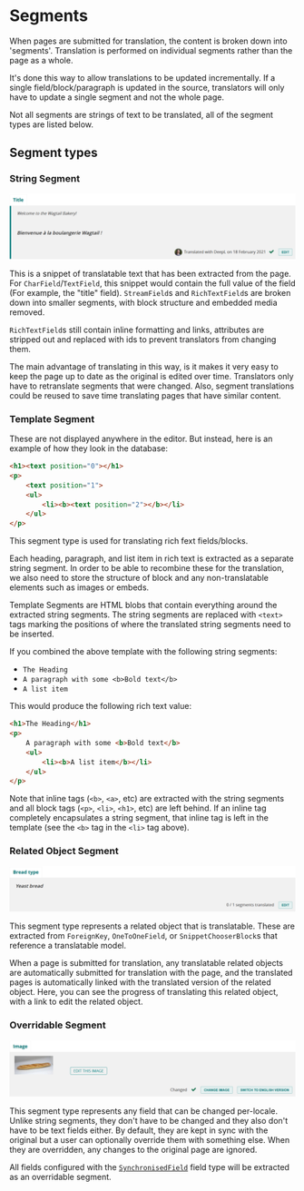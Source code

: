 # Segments

When pages are submitted for translation, the content is broken down into 'segments'.
Translation is performed on individual segments rather than the page as a whole.

It's done this way to allow translations to be updated incrementally. If a single
field/block/paragraph is updated in the source, translators will only have to update
a single segment and not the whole page.

Not all segments are strings of text to be translated, all of the segment types are listed below.

## Segment types

### String Segment

![Screenshot of string segment](../assets/segment-types/string.png)

This is a snippet of translatable text that has been extracted from the page. For `CharField`/`TextField`, this
snippet would contain the full value of the field (For example, the "title" field). `StreamField`s and
`RichTextField`s are broken down into smaller segments, with block structure and embedded media removed.

`RichTextField`s still contain inline formatting and links, attributes are stripped out and replaced with ids to
prevent translators from changing them.

The main advantage of translating in this way, is it makes it very easy to keep the page up to date as the original
is edited over time. Translators only have to retranslate segments that were changed. Also, segment translations could
be reused to save time translating pages that have similar content.

### Template Segment

These are not displayed anywhere in the editor. But instead, here is an example of how they look in the database:

```html
<h1><text position="0"></h1>
<p>
    <text position="1">
    <ul>
        <li><b><text position="2"></b></li>
    </ul>
</p>
```

This segment type is used for translating rich fext fields/blocks.

Each heading, paragraph, and list item in rich text is extracted as a separate string segment.
In order to be able to recombine these for the translation, we also need to store the structure of
block and any non-translatable elements such as images or embeds.

Template Segments are HTML blobs that contain everything around the extracted string segments. The
string segments are replaced with `<text>` tags marking the positions of where the translated
string segments need to be inserted.

If you combined the above template with the following string segments:

- `The Heading`
- `A paragraph with some <b>Bold text</b>`
- `A list item`

This would produce the following rich text value:

```html
<h1>The Heading</h1>
<p>
    A paragraph with some <b>Bold text</b>
    <ul>
        <li><b>A list item</b></li>
    </ul>
</p>
```

Note that inline tags (`<b>`, `<a>`, etc) are extracted with the string segments and all block tags
(`<p>`, `<li>`, `<h1>`, etc) are left behind. If an inline tag completely encapsulates a string
segment, that inline tag is left in the template (see the `<b>` tag in the `<li>` tag above).

### Related Object Segment

![Screenshot of related object segment](../assets/segment-types/related-object.png)

This segment type represents a related object that is translatable. These are extracted from `ForeignKey`,
`OneToOneField`, or `SnippetChooserBlock`s that reference a translatable model.

When a page is submitted for translation, any translatable related objects are automatically submitted for translation
with the page, and the translated pages is automatically linked with the translated version of the related object.
Here, you can see the progress of translating this related object, with a link to edit the related object.

### Overridable Segment

![Screenshot of overridable segment](../assets/segment-types/overridable.png)

This segment type represents any field that can be changed per-locale. Unlike string segments, they don't have
to be changed and they also don't have to be text fields either. By default, they are kept in sync with the original
but a user can optionally override them with something else. When they are overridden, any changes to the original
page are ignored.

All fields configured with the [`SynchronisedField`](/ref/translatable-fields/#wagtail_localize.fields.SynchronizedField)
field type will be extracted as an overridable segment.
